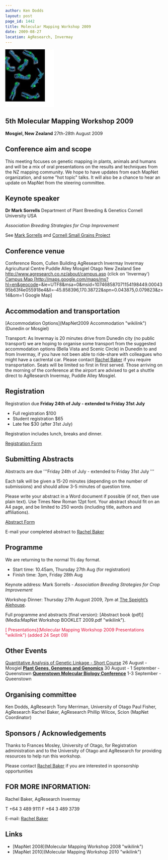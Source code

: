 ```yaml
---
author: Ken Dodds
layout: post
page_id: 1442
title: Molecular Mapping Workshop 2009
date: 2009-08-27
location: AgResearch, Invermay
---
```

![](/assets/img/MMW5.jpg)

## 5th Molecular Mapping Workshop 2009

**Mosgiel, New Zealand**
 27th-28th August 2009

## Conference aim and scope

This meeting focuses on genetic mapping in plants, animals and humans and will be a mix of oral presentations on the results and techniques from the NZ mapping community. We hope to have updates from each MapNet organization, and some "hot topic" talks. It will also be a chance to hear an update on MapNet from the steering committee.

## Keynote speaker

**Dr Mark Sorrells**
Department of Plant Breeding & Genetics
Cornell University
USA

*Association Breeding Strategies for Crop Improvement*

See [Mark Sorrells](http://plbrgen.cals.cornell.edu/cals/pbg/people/faculty.cfm?netId=mes12) and [Cornell Small Grains Project](http://plbrgen.cals.cornell.edu/research-extension/small-grains)

## Conference venue

Conference Room, Cullen Building
AgResearch Invermay
Invermay Agricultural Centre
Puddle Alley
Mosgiel
Otago
New Zealand
See <http://www.agresearch.co.nz/about/campus.asp> (click on 'Invermay')
[ Campus Map ](/assets/img/InvermayCampusMap.jpg "wikilink")
[<http://maps.google.com/maps/ms?hl=en&geocode>=&ie=UTF8&msa=0&msid=107468587071154198449.0004395b63f4e055918e4&ll=-45.858396,170.38722&spn=0.043875,0.079823&z=14&om=1 Google Map]

## Accommodation and transportation

[Accommodation Options](MapNet2009 Accommodation "wikilink") (Dunedin or Mosgiel)

Transport: As Invermay is 20 minutes drive from Dunedin city (no public transport) we are hoping to organise some transport from the suggested accommodation options (Bella Vista and Scenic Circle) in Dunedin to and from Invermay, if you have not been able to ride-share with colleagues who might have a car/rental car. Please contact [Rachel Baker](mailto:rachel.baker@agresearch.co.nz) if you require transportation. Seats will be limited so first in first served. Those arriving on the morning of the conference at the airport are advised to get a shuttle direct to AgResearch Invermay, Puddle Alley Mosgiel.

## Registration

Registration due **Friday 24th of July - extended to Friday 31st July**

-   Full registration \$100
-   Student registration \$65
-   Late fee \$30 (after 31st July)

Registration includes lunch, breaks and dinner.

[Registration Form](Media:MapNet09Reg.doc "wikilink")

## Submitting Abstracts

Abstracts are due '''Friday 24th of July - extended to Friday 31st July '''

Each talk will be given a 15-20 minutes (depending on the number of submissions) and should allow 3-5 minutes of question time.

Please write your abstract in a Word document if possible (if not, then use plain text). Use Times New Roman 12pt font. Your abstract should fit on an A4 page, and be limited to 250 words (including title, authors and affiliations).

[ Abstract Form](Media:MapNet09Abstract_form.doc "wikilink")

E-mail your completed abstract to [Rachel Baker](mailto:rachel.baker@agresearch.co.nz)

## Programme

We are returning to the normal 1½ day format.

-   Start time: 10.45am, Thursday 27th Aug (for registration)
-   Finish time: 3pm, Friday 28th Aug

Keynote address: Mark Sorrells - *Association Breeding Strategies for Crop Improvement*

Workshop Dinner: Thursday 27th August 2009, 7pm at [The Speight’s Alehouse](http://www.thealehouse.co.nz/).

Full programme and abstracts (final version): [Abstract book (pdf)](Media:MapNet Workshop BOOKLET 2009.pdf "wikilink").

<font color=crimson> [ Presentations](Molecular Mapping Workshop 2009 Presentations "wikilink") (added 24 Sept 09) </font>

## Other Events

[ Quantitative Analysis of Genetic Linkage - Short Course](QAGL09 "wikilink") 26 August - Mosgiel
**[Plant Genes, Genomes and Genomics](http://www.qmb.org.nz/plant-index.htm)** 30 August - 1 September - Queenstown
**[Queenstown Molecular Biology Conference](http://www.qmb.org.nz)** 1-3 September - Queenstown

## Organising committee

Ken Dodds, AgResearch
Tony Merriman, University of Otago
Paul Fisher, AgResearch
Rachel Baker, AgResearch
Phillip Wilcox, Scion (MapNet Coordinator)

## Sponsors / Acknowledgements

Thanks to Frances Mosley, University of Otago, for Registration administration and to the University of Otago and AgResearch for providing resources to help run this workshop.

Please contact [Rachel Baker](mailto:rachel.baker@agresearch.co.nz) if you are interested in sponsorship opportunities

## FOR MORE INFORMATION:

Rachel Baker, AgResearch Invermay

T +64 3 489 9111 F +64 3 489 3739

E-mail: [Rachel Baker](mailto:rachel.baker@agresearch.co.nz)

## Links

-   [MapNet 2008](Molecular Mapping Workshop 2008 "wikilink")
-   [MapNet 2010](Molecular Mapping Workshop 2010 "wikilink")
